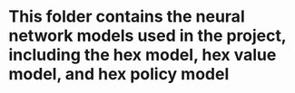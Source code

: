 # This folder contains the neural network models used in the project, including the hex model, hex value model, and hex policy model
